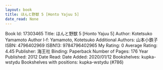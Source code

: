```yaml
---
layout: book
title: ほんと野獣 5 [Honto Yajuu 5]
date_read: None
---
```


Book Id: 17303465
Title: ほんと野獣 5 [Honto Yajuu 5]
Author: Kotetsuko Yamamoto
Author l-f: Yamamoto, Kotetsuko
Additional Authors: 山本小鉄子
ISBN: 4796402969
ISBN13: 9784796402965
My Rating: 0
Average Rating: 4.45
Publisher: 海王社
Binding: Paperback
Number of Pages: 176
Year Published: 2012
Date Read: 
Date Added: 2020/01/12
Bookshelves: kupka-wstydu
Bookshelves with positions: kupka-wstydu (#786)


